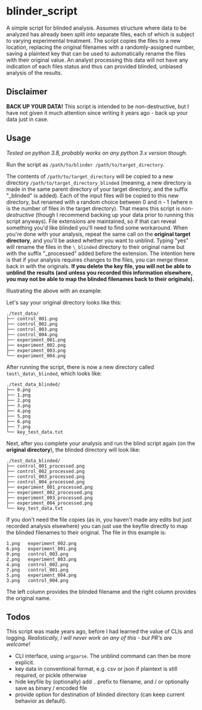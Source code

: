 # blinder_script
A simple script for blinded analysis. Assumes structure where data to be analyzed has already been
split into separate files, each of which is subject to varying experimental treatment. The script
copies the files to a new location, replacing the original filenames with a randomly-assigned
number, saving a plaintext key that can be used to automatically rename the files with their
original value. An analyst processing this data will not have any indication of each files status
and thus can provided blinded, unbiased analysis of the results.

## Disclaimer

**BACK UP YOUR DATA!** This script is intended to be non-destructive, but I have not given it much
attention since writing it years ago - back up your data just in case.

## Usage

*Tested on python 3.8, probably works on any python 3.x version though.*

Run the script as `/path/to/blinder /path/to/target_directory`.

The contents of `/path/to/target_directory` will be copied to a new directory
`/path/to/target_directory_blinded` (meaning, a new directory is made in the same parent directory
of your target directory, and the suffix "_blinded" is added). Each of the input files will be
copied to this new directory, but renamed with a random choice between 0 and n - 1 (where n is the
number of files in the target directory). That means this script is *non-destructive* (though I
recommend backing up your data prior to running this script anyways). File extensions are
maintained, so if that can reveal something you'd like blinded you'll need to find some workaround.
When you're done with your analysis, repeat the same call on the **original target directory**, and
you'll be asked whether you want to unblind. Typing "yes" will rename the files in the `\_blinded`
directory to their original name but with the suffix "_processed" added before the extension. The
intention here is that if your analysis requires changes to the files, you can merge these back in
with the originals. **If you delete the key file, you will not be able to unblind the results (and
unless you recorded this information elsewhere, you may not be able to map the blinded filenames
back to their originals).**

Illustrating the above with an example:

Let's say your original directory looks like this:

```
./test_data/
├── control_001.png
├── control_002.png
├── control_003.png
├── control_004.png
├── experiment_001.png
├── experiment_002.png
├── experiment_003.png
└── experiment_004.png
```

After running the script, there is now a new directory called `test\_data\_blinded`, which looks
like:

```
./test_data_blinded/
├── 0.png
├── 1.png
├── 2.png
├── 3.png
├── 4.png
├── 5.png
├── 6.png
├── 7.png
└── key_test_data.txt
```

Next, after you complete your analysis and run the blind script again (on the **original
directory**), the blinded directory will look like:

```
./test_data_blinded/
├── control_001_processed.png
├── control_002_processed.png
├── control_003_processed.png
├── control_004_processed.png
├── experiment_001_processed.png
├── experiment_002_processed.png
├── experiment_003_processed.png
├── experiment_004_processed.png
└── key_test_data.txt
```

If you don't need the file copies (as in, you haven't made any edits but just recorded analysis
elsewhere) you can just use the keyfile directly to map the blinded filenames to their original.
The file in this example is:

```
1.png   experiment_002.png
6.png   experiment_001.png
0.png   control_003.png
2.png   experiment_003.png
4.png   control_002.png
7.png   control_001.png
5.png   experiment_004.png
3.png   control_004.png
```

The left column provides the blinded filename and the right column provides the original name.

## Todos

This script was made years ago, before I had learned the value of CLIs and logging.
*Realistically, I will never work on any of this - but PR's are welcome!*

- CLI interface, using `argparse`. The unblind command can then be more explicit. 
- key data in conventional format, e.g. csv or json if plaintext is still required, or pickle
  otherwise
- hide keyfile by (optionally) add `.` prefix to filename, and / or optionally save as binary /
  encoded file
- provide option for destination of blinded directory (can keep current behavior as default).
